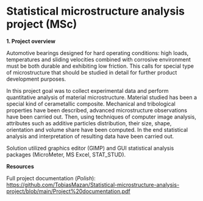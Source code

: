 # Statistical microstructure analysis project (MSc)

__1. Project overview__

Automotive bearings designed for hard operating conditions: high loads, temperatures and sliding velocities combined with corrosive environment must be both durable and exhibiting low friction. This calls for special type of microstructure that should be studied in detail for further product development purposes.

In this project goal was to collect experimental data and perform quantitative analysis of material microstructure. Material studied has been a special kind of cerametallic composite. Mechanical and tribological properties have been described, advanced microstructure observations have been carried out. Then, using techniques of computer image analysis, attributes such as additive particles distribution, their size, shape, orientation and volume share have been computed. In the end statistical analysis and interpretation of resulting data have been carried out. 

Solution utilized graphics editor (GIMP) and GUI statistical analysis packages (MicroMeter, MS Excel, STAT_STUD).

__Resources__

Full project documentation (_Polish_): https://github.com/TobiasMazan/Statistical-microstructure-analysis-project/blob/main/Project%20documentation.pdf 


